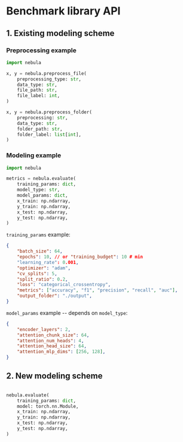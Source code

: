 # Benchmark library API

## 1. Existing modeling scheme

### Preprocessing example

```python
import nebula

x, y = nebula.preprocess_file(
    preprocessing_type: str,
    data_type: str,
    file_path: str,
    file_label: int,
)

x, y = nebula.preprocess_folder(
    preprocessing: str,
    data_type: str,
    folder_path: str,
    folder_label: list[int],
)
```

### Modeling example

```python
import nebula

metrics = nebula.evaluate(
    training_params: dict,
    model_type: str,
    model_params: dict,
    x_train: np.ndarray,
    y_train: np.ndarray,
    x_test: np.ndarray,
    y_test: np.ndarray,
)
```

`training_params` example:

```json
{
    "batch_size": 64,
    "epochs": 10, // or "training_budget": 10 # min
    "learning_rate": 0.001,
    "optimizer": "adam",
    "cv_splits": 5,
    "split_ratio": 0.2,
    "loss": "categorical_crossentropy",
    "metrics": ["accuracy", "f1", "precision", "recall", "auc"],
    "output_folder": "./output",
}
```

`model_params` example -- depends on `model_type`:

```json
{
    "encoder_layers": 2,
    "attention_chunk_size": 64,
    "attention_num_heads": 4,
    "attention_head_size": 64,
    "attention_mlp_dims": [256, 128],
}
```

## 2. New modeling scheme

```python

nebula.evaluate(
    training_params: dict,
    model: torch.nn.Module,
    x_train: np.ndarray,
    y_train: np.ndarray,
    x_test: np.ndarray,
    y_test: np.ndarray,
)
```
